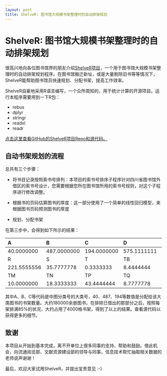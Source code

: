 ```yaml
---
layout: post
title: ShelveR: 图书馆大规模书架整理时的自动排架规划
---
```


# ShelveR: 图书馆大规模书架整理时的自动排架规划

很高兴地向各位图书馆界的朋友介绍[ShelveR项目](https://github.com/scanthony/ShelveR-Automated-Shelving-Planning-for-Libraries)，一个用于图书馆大规模书架整理时的自动排架规划程序。在图书馆搬迁新址，或是大量剔除旧书等等情况下，ShelveR能帮助图书馆员快速规划、分配书架，提高工作效率。

ShelveR自豪地采用R语言编写，一个众所周知的，用于统计计算的开源项目。运行本程序需要用到一下R包： 

* rebus
* dplyr
* stringr
* readxl
* readr

[点击这里查看GitHub的ShelveR项目Repo和源代码。](https://github.com/scanthony/ShelveR-Automated-Shelving-Planning-for-Libraries)

## 自动书架规划的流程

总共有三个步骤： 

* 将书目记录按照索书号排列：本项目的索书号排序子程序针对四川省图书馆外借区的索书号设计，您需要根据您所在图书馆所用的索书号规则，对这个子程序进行修改调整。

* 根据书的页码估算图书的厚度：这一部分使用了一个简单的线性回归模型，来根据图书页码预测图书的厚度
* 规划、分配书架

在第三步中，会得到如下所示的结果： 

| A           | B           | C           | D           | E          | F           | G           | K           | N          | O          | P          | Q          |
| :---------- | :---------- | :---------- | :---------- | :--------- | :---------- | :---------- | :---------- | :--------- | :--------- | :--------- | :--------- |
| 40.0000000  | 487.0000000 | 194.0000000 | 575.1111111 | 71.2222222 | 657.0000000 | 317.6666667 | 920.6666667 | 25.6666667 | 34.5555556 | 25.3333333 | 23.5555556 |
| R           | S           | T           | TB          | TD         | TE          | TF          | TG          | TH         | TJ         | TK         | TL         |
| 221.5555556 | 35.7777778  | 0.3333333   | 8.4444444   | 0.3333333  | 0.6666667   | 0.4444444   | 6.5555556   | 5.5555556  | 0.5555556  | 2.1111111  | 0.8888889  |
| TM          | TN          | TP          | TQ          | TS         | TU          | TV          | U           | V          | X          | Z          |            |
| 10.0000000  | 18.3333333  | 43.4444444  | 8.7777778   | 81.5555556 | 37.7777778  | 3.0000000   | 21.6666667  | 3.7777778  | 26.3333333 | 47.0000000 |            |

其中A、B、C等代码是中图分类号的大类号，40、487、194等数值是分配给该大类图书的书架数量。大约180000余册图书，在排除已借出的那部分之后，按照每架排满85%的状况，大约占用了4000格书架，得到了以上的结果。查看源代码以获得更多的细节。

## 致谢
 
本项目从开始到基本完成，离不开单位上很多同事的支持、帮助和鼓励。借此机会，向流通阅览部、文献资源建设部的领导与同事，信息技术帮忙抽取相关数据的老师说声谢谢！

最后，欢迎大家试用ShelveR，并提出宝贵意见 :-)